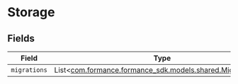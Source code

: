 # Storage


## Fields

| Field                                                                                               | Type                                                                                                | Required                                                                                            | Description                                                                                         |
| --------------------------------------------------------------------------------------------------- | --------------------------------------------------------------------------------------------------- | --------------------------------------------------------------------------------------------------- | --------------------------------------------------------------------------------------------------- |
| `migrations`                                                                                        | List<[com.formance.formance_sdk.models.shared.MigrationInfo](../../models/shared/MigrationInfo.md)> | :heavy_minus_sign:                                                                                  | N/A                                                                                                 |